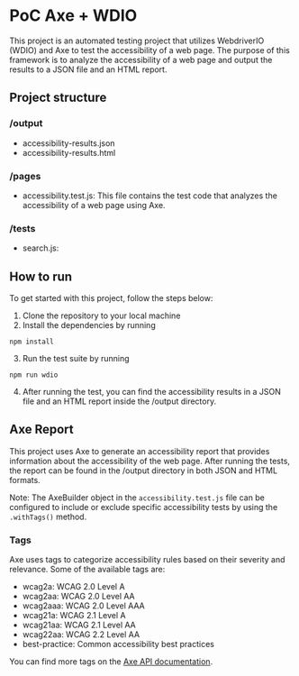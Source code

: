 # PoC Axe + WDIO

This project is an automated testing project that utilizes WebdriverIO (WDIO) and Axe to test the accessibility of a web page. The purpose of this framework is to analyze the accessibility of a web page and output the results to a JSON file and an HTML report.

## Project structure

### /output
- accessibility-results.json 
- accessibility-results.html 

### /pages
- accessibility.test.js: This file contains the test code that analyzes the accessibility of a web page using Axe.

### /tests
- search.js: 

## How to run
To get started with this project, follow the steps below:

1. Clone the repository to your local machine
2. Install the dependencies by running   
```
npm install
```
3. Run the test suite by running  
 ```
 npm run wdio
 ```
4.  After running the test, you can find the accessibility results in a JSON file and an HTML report inside the /output directory.

## Axe Report
This project uses Axe to generate an accessibility report that provides information about the accessibility of the web page. After running the tests, the report can be found in the /output directory in both JSON and HTML formats.

Note: The AxeBuilder object in the ```accessibility.test.js``` file can be configured to include or exclude specific accessibility tests by using the ```.withTags()``` method.

### Tags

Axe uses tags to categorize accessibility rules based on their severity and relevance. Some of the available tags are:

- wcag2a: WCAG 2.0 Level A
- wcag2aa: WCAG 2.0 Level AA
- wcag2aaa: WCAG 2.0 Level AAA
- wcag21a: WCAG 2.1 Level A
- wcag21aa: WCAG 2.1 Level AA
- wcag22aa: WCAG 2.2 Level AA
- best-practice: Common accessibility best practices

You can find more tags on the [Axe API documentation](https://www.deque.com/axe/core-documentation/api-documentation).
